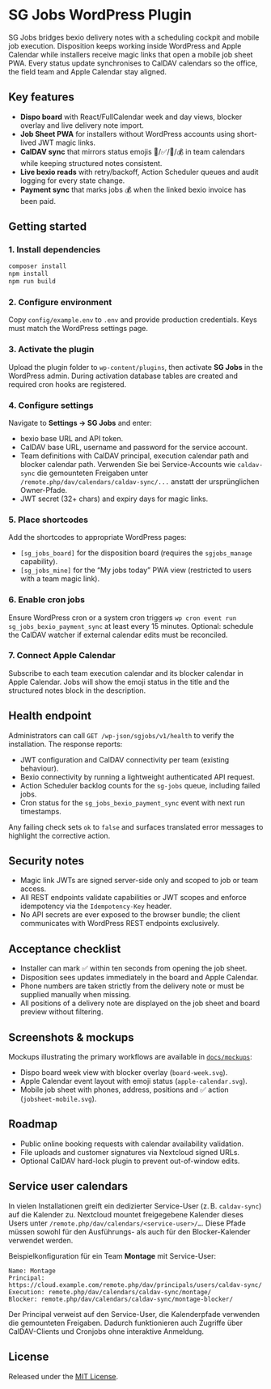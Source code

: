 # SG Jobs WordPress Plugin

SG Jobs bridges bexio delivery notes with a scheduling cockpit and mobile job execution. Disposition keeps working inside WordPress and Apple Calendar while installers receive magic links that open a mobile job sheet PWA. Every status update synchronises to CalDAV calendars so the office, the field team and Apple Calendar stay aligned.

## Key features

- **Dispo board** with React/FullCalendar week and day views, blocker overlay and live delivery note import.
- **Job Sheet PWA** for installers without WordPress accounts using short-lived JWT magic links.
- **CalDAV sync** that mirrors status emojis 🔴/✅/🧾/💰 in team calendars while keeping structured notes consistent.
- **Live bexio reads** with retry/backoff, Action Scheduler queues and audit logging for every state change.
- **Payment sync** that marks jobs 💰 when the linked bexio invoice has been paid.

## Getting started

### 1. Install dependencies

```bash
composer install
npm install
npm run build
```

### 2. Configure environment

Copy `config/example.env` to `.env` and provide production credentials. Keys must match the WordPress settings page.

### 3. Activate the plugin

Upload the plugin folder to `wp-content/plugins`, then activate **SG Jobs** in the WordPress admin. During activation database tables are created and required cron hooks are registered.

### 4. Configure settings

Navigate to **Settings → SG Jobs** and enter:

- bexio base URL and API token.
- CalDAV base URL, username and password for the service account.
- Team definitions with CalDAV principal, execution calendar path and blocker calendar path. Verwenden Sie bei Service-Accounts wie `caldav-sync` die gemounteten Freigaben unter `/remote.php/dav/calendars/caldav-sync/...` anstatt der ursprünglichen Owner-Pfade.
- JWT secret (32+ chars) and expiry days for magic links.

### 5. Place shortcodes

Add the shortcodes to appropriate WordPress pages:

- `[sg_jobs_board]` for the disposition board (requires the `sgjobs_manage` capability).
- `[sg_jobs_mine]` for the “My jobs today” PWA view (restricted to users with a team magic link).

### 6. Enable cron jobs

Ensure WordPress cron or a system cron triggers `wp cron event run sg_jobs_bexio_payment_sync` at least every 15 minutes. Optional: schedule the CalDAV watcher if external calendar edits must be reconciled.

### 7. Connect Apple Calendar

Subscribe to each team execution calendar and its blocker calendar in Apple Calendar. Jobs will show the emoji status in the title and the structured notes block in the description.

## Health endpoint

Administrators can call `GET /wp-json/sgjobs/v1/health` to verify the installation. The response reports:

- JWT configuration and CalDAV connectivity per team (existing behaviour).
- Bexio connectivity by running a lightweight authenticated API request.
- Action Scheduler backlog counts for the `sg-jobs` queue, including failed jobs.
- Cron status for the `sg_jobs_bexio_payment_sync` event with next run timestamps.

Any failing check sets `ok` to `false` and surfaces translated error messages to highlight the corrective action.

## Security notes

- Magic link JWTs are signed server-side only and scoped to job or team access.
- All REST endpoints validate capabilities or JWT scopes and enforce idempotency via the `Idempotency-Key` header.
- No API secrets are ever exposed to the browser bundle; the client communicates with WordPress REST endpoints exclusively.

## Acceptance checklist

- Installer can mark ✅ within ten seconds from opening the job sheet.
- Disposition sees updates immediately in the board and Apple Calendar.
- Phone numbers are taken strictly from the delivery note or must be supplied manually when missing.
- All positions of a delivery note are displayed on the job sheet and board preview without filtering.

## Screenshots & mockups

Mockups illustrating the primary workflows are available in [`docs/mockups`](docs/mockups):

- Dispo board week view with blocker overlay (`board-week.svg`).
- Apple Calendar event layout with emoji status (`apple-calendar.svg`).
- Mobile job sheet with phones, address, positions and ✅ action (`jobsheet-mobile.svg`).

## Roadmap

- Public online booking requests with calendar availability validation.
- File uploads and customer signatures via Nextcloud signed URLs.
- Optional CalDAV hard-lock plugin to prevent out-of-window edits.

## Service user calendars

In vielen Installationen greift ein dedizierter Service-User (z. B. `caldav-sync`) auf die Kalender zu. Nextcloud mountet freigegebene Kalender dieses Users unter `/remote.php/dav/calendars/<service-user>/…`. Diese Pfade müssen sowohl für den Ausführungs- als auch für den Blocker-Kalender verwendet werden.

Beispielkonfiguration für ein Team **Montage** mit Service-User:

```
Name: Montage
Principal: https://cloud.example.com/remote.php/dav/principals/users/caldav-sync/
Execution: remote.php/dav/calendars/caldav-sync/montage/
Blocker: remote.php/dav/calendars/caldav-sync/montage-blocker/
```

Der Principal verweist auf den Service-User, die Kalenderpfade verwenden die gemounteten Freigaben. Dadurch funktionieren auch Zugriffe über CalDAV-Clients und Cronjobs ohne interaktive Anmeldung.

## License

Released under the [MIT License](LICENSE).
